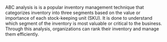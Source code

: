 ABC analysis is is a popular inventory management technique that categorizes inventory into three segments based on the value or importance of each stock-keeping unit (SKU). It is done to understand which segment of the inventory is most valuable or critical to the business. Through this analysis, organizations can rank their inventory and manage them efficiently.
